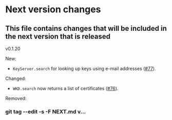 # Next version changes
## This file contains changes that will be included in the next version that is released
v0.1.20

New:
  - `KeyServer.search` for looking up keys using e-mail addresses ([#77]).

Changed:
  - `WKD.search` now returns a list of certificates ([#76]).

Removed:

[#76]: https://codeberg.org/wiktor/pysequoia/issues/76
[#77]: https://codeberg.org/wiktor/pysequoia/issues/77

### git tag --edit -s -F NEXT.md v...
